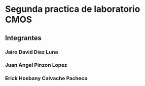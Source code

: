 # Segunda practica de laboratorio CMOS

## Integrantes

### Jairo David Diaz Luna

### Juan Angel Pinzon Lopez

### Erick Hosbany Calvache Pacheco